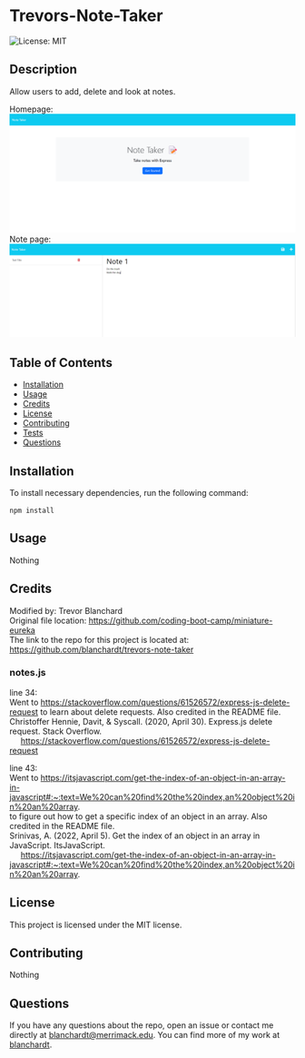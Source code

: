 # Trevors-Note-Taker  
![License: MIT](https://img.shields.io/badge/License-MIT-blue.svg)  

## Description  
Allow users to add, delete and look at notes.  

Homepage:  
![the words Note Taker 📝 Take notes with Express in the middle of the page with a button that says Get Started](./public/assets/images/homepage.png)  
Note page:
![Create a new note with the title of Note 1 and description of Do the trash and Walk the dog, with a save and a new button in the top left](./public/assets/images/note-page.png)

## Table of Contents  
* [Installation](#installation)  
* [Usage](#usage)  
* [Credits](#usage)  
* [License](#license)  
* [Contributing](#contributing)  
* [Tests](#tests)  
* [Questions](#questions)

## Installation  
To install necessary dependencies, run the following command:  

```  
npm install  
```  

## Usage  
Nothing  

## Credits  
Modified by: Trevor Blanchard  
Original file location: https://github.com/coding-boot-camp/miniature-eureka  
The link to the repo for this project is located at: https://github.com/blanchardt/trevors-note-taker  

### notes.js  

line 34:   
Went to https://stackoverflow.com/questions/61526572/express-js-delete-request to learn about delete requests.  Also credited in the README file.  
Christoffer Hennie, Davit, &amp; Syscall. (2020, April 30). Express.js delete request. Stack Overflow.   
&nbsp;&nbsp;&nbsp;&nbsp;&nbsp;https://stackoverflow.com/questions/61526572/express-js-delete-request  

line 43:  
Went to https://itsjavascript.com/get-the-index-of-an-object-in-an-array-in-javascript#:~:text=We%20can%20find%20the%20index,an%20object%20in%20an%20array.  
to figure out how to get a specific index of an object in an array.  Also credited in the README file.  
Srinivas, A. (2022, April 5). Get the index of an object in an array in JavaScript. ItsJavaScript.  
&nbsp;&nbsp;&nbsp;&nbsp;&nbsp;https://itsjavascript.com/get-the-index-of-an-object-in-an-array-in-javascript#:~:text=We%20can%20find%20the%20index,an%20object%20in%20an%20array.  

## License  
This project is licensed under the MIT license.  

## Contributing  
Nothing  

## Questions  
If you have any questions about the repo, open an issue or contact me directly at blanchardt@merrimack.edu.  You can find more of my work at [blanchardt](https://github.com/blanchardt/).  